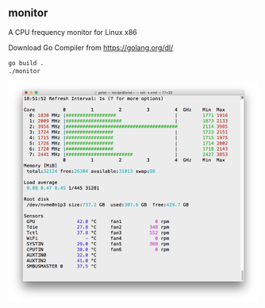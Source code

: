 ## monitor
A CPU frequency monitor for Linux x86

Download Go Compiler from https://golang.org/dl/

```
go build .
./monitor
```

![ScreenShot](monitor.png)
